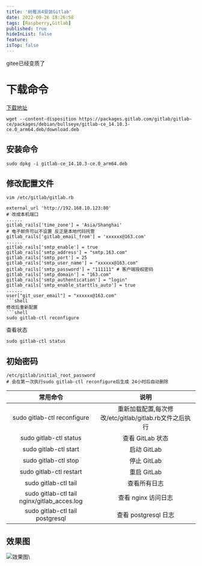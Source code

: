 ```yaml
---
title: '树莓派4安装Gitlab'
date: 2022-09-26 18:26:58
tags: [Raspberry,Gitlab]
published: true
hideInList: false
feature: 
isTop: false
---
```

gitee已经变质了

<!-- more -->

# 下载命令
[下载地址](https://packages.gitlab.com/gitlab/gitlab-ce/packages/debian/bullseye/gitlab-ce_14.10.3-ce.0_arm64.deb)

```
wget --content-disposition https://packages.gitlab.com/gitlab/gitlab-ce/packages/debian/bullseye/gitlab-ce_14.10.3-ce.0_arm64.deb/download.deb
```
## 安装命令
```
sudo dpkg -i gitlab-ce_14.10.3-ce.0_arm64.deb
```

## 修改配置文件
`vim /etc/gitlab/gitlab.rb`
```shell
external_url 'http://192.168.10.123:80'
# 改成本机端口
......
gitlab_rails['time_zone'] = 'Asia/Shanghai'
# 电子邮件可以不设置 反正是本地代码托管
gitlab_rails['gitlab_email_from'] = 'xxxxxx@163.com'
......
gitlab_rails['smtp_enable'] = true
gitlab_rails['smtp_address'] = "smtp.163.com"
gitlab_rails['smtp_port'] = 25
gitlab_rails['smtp_user_name'] = "xxxxxx@163.com"
gitlab_rails['smtp_password'] = "111111" # 客户端授权密码
gitlab_rails['smtp_domain'] = "163.com"
gitlab_rails['smtp_authentication'] = "login"
gitlab_rails['smtp_enable_starttls_auto'] = true
......
user["git_user_email"] = "xxxxxx@163.com"
```shell
修改后重新配置
```shell
sudo gitlab-ctl reconfigure
```
查看状态
```shell
sudo gitlab-ctl status
```
## 初始密码
```shell
/etc/gitlab/initial_root_password
# 会在第一次执行sudo gitlab-ctl reconfigure后生成 24小时后自动删除
```


|常用命令|说明|
|:---:|:---:|
|sudo gitlab-ctl reconfigure|重新加载配置,每次修改/etc/gitlab/gitlab.rb文件之后执行|
|sudo gitlab-ctl status|查看 GitLab 状态|
|sudo gitlab-ctl start|启动 GitLab|
|sudo gitlab-ctl stop|停止 GitLab|
|sudo gitlab-ctl restart|重启 GitLab|
|sudo gitlab-ctl tail|查看所有日志|
|sudo gitlab-ctl tail nginx/gitlab_acces.log|查看 nginx 访问日志|
|sudo gitlab-ctl tail postgresql|查看 postgresql 日志|


## 效果图

![效果图](https://raw.githubusercontent.com/zhangyiming748/zhangyiming748.github.io/master/img/Gitlab/Gitlab.webp)\